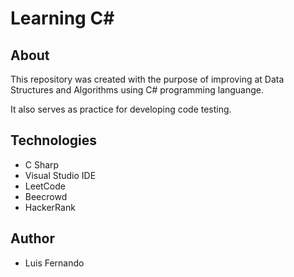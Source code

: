 # Learning C#

## About

This repository was created with the purpose of improving at Data Structures and Algorithms using C# programming languange.

It also serves as practice for developing code testing.

## Technologies

- C Sharp
- Visual Studio IDE
- LeetCode
- Beecrowd
- HackerRank

## Author

- Luis Fernando
